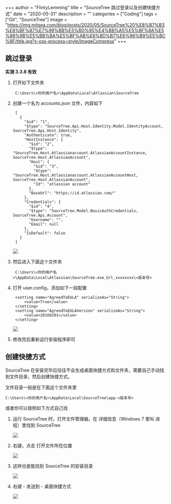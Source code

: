 +++
author = "FlintyLemming"
title = "SourceTree 跳过登录以及创建快捷方式"
date = "2020-05-31"
description = ""
categories = ["Coding"]
tags = ["Git", "SourceTree"]
image = "https://img.mitsea.com/blog/posts/2020/05/SourceTree%20%E8%B7%B3%E8%BF%87%E7%99%BB%E5%BD%95%E4%BB%A5%E5%8F%8A%E5%88%9B%E5%BB%BA%E5%BF%AB%E6%8D%B7%E6%96%B9%E5%BC%8F/title.jpg?x-oss-process=style/ImageCompress"
+++

## 跳过登录

**实测 3.3.8 有效**

1. 打开如下文件夹

        C:\Users\<你的用户名>\AppData\Local\Atlassian\SourceTree

2. 创建一个名为 accounts.json 文件，内容如下

        [
          {
            "$id": "1",
            "$type": "SourceTree.Api.Host.Identity.Model.IdentityAccount, SourceTree.Api.Host.Identity",
            "Authenticate": true,
            "HostInstance": {
              "$id": "2",
              "$type": "SourceTree.Host.Atlassianaccount.AtlassianAccountInstance, SourceTree.Host.AtlassianAccount",
              "Host": {
                "$id": "3",
                "$type": "SourceTree.Host.Atlassianaccount.AtlassianAccountHost, SourceTree.Host.AtlassianAccount",
                "Id": "atlassian account"
              },
              "BaseUrl": "https://id.atlassian.com/"
            },
            "Credentials": {
              "$id": "4",
              "$type": "SourceTree.Model.BasicAuthCredentials, SourceTree.Api.Account",
              "Username": "",
              "Email": null
            },
            "IsDefault": false
          }
        ]

    ![](https://img.mitsea.com/blog/posts/2020/05/SourceTree%20%E8%B7%B3%E8%BF%87%E7%99%BB%E5%BD%95%E4%BB%A5%E5%8F%8A%E5%88%9B%E5%BB%BA%E5%BF%AB%E6%8D%B7%E6%96%B9%E5%BC%8F/1.png?x-oss-process=style/ImageCompress)

3. 然后进入下面这个文件夹

        C:\Users\<你的用户名>\AppData\Local\Atlassian\SourceTree.exe_Url_xxxxxxxx\<版本号>

4. 打开 user.config，添加如下一段配置

        <setting name="AgreedToEULA" serializeAs="String">
            <value>True</value>
        </setting>
        <setting name="AgreedToEULAVersion" serializeAs="String">
            <value>20160201</value>
        </setting>

    ![](https://img.mitsea.com/blog/posts/2020/05/SourceTree%20%E8%B7%B3%E8%BF%87%E7%99%BB%E5%BD%95%E4%BB%A5%E5%8F%8A%E5%88%9B%E5%BB%BA%E5%BF%AB%E6%8D%B7%E6%96%B9%E5%BC%8F/2.png?x-oss-process=style/ImageCompress)

5. 修改完后重新运行安装程序即可

## 创建快捷方式

SourceTree 在安装完毕后往往不会生成桌面快捷方式和文件夹，需要自己手动找到文件目录，然后创建快捷方式。

文件目录一般是在下面这个文件夹里

    C:\Users\<你的用户名>\AppData\Local\SourceTree\app-<版本号>

或者你可以按照如下方式自己找

1. 运行 SourceTree 时，打开文件管理器。在 详细信息（Windows 7 里叫 进程）里找到 SourceTree

    ![](https://img.mitsea.com/blog/posts/2020/05/SourceTree%20%E8%B7%B3%E8%BF%87%E7%99%BB%E5%BD%95%E4%BB%A5%E5%8F%8A%E5%88%9B%E5%BB%BA%E5%BF%AB%E6%8D%B7%E6%96%B9%E5%BC%8F/3.png?x-oss-process=style/ImageCompress)

2. 右键，点击 打开文件所在位置

    ![](https://img.mitsea.com/blog/posts/2020/05/SourceTree%20%E8%B7%B3%E8%BF%87%E7%99%BB%E5%BD%95%E4%BB%A5%E5%8F%8A%E5%88%9B%E5%BB%BA%E5%BF%AB%E6%8D%B7%E6%96%B9%E5%BC%8F/4.png?x-oss-process=style/ImageCompress)

3. 这样也是能找到 SourceTree 的安装目录

    ![](https://img.mitsea.com/blog/posts/2020/05/SourceTree%20%E8%B7%B3%E8%BF%87%E7%99%BB%E5%BD%95%E4%BB%A5%E5%8F%8A%E5%88%9B%E5%BB%BA%E5%BF%AB%E6%8D%B7%E6%96%B9%E5%BC%8F/5.png?x-oss-process=style/ImageCompress)

4. 右键 - 发送到 - 桌面快捷方式

    ![](https://img.mitsea.com/blog/posts/2020/05/SourceTree%20%E8%B7%B3%E8%BF%87%E7%99%BB%E5%BD%95%E4%BB%A5%E5%8F%8A%E5%88%9B%E5%BB%BA%E5%BF%AB%E6%8D%B7%E6%96%B9%E5%BC%8F/6.png?x-oss-process=style/ImageCompress)
